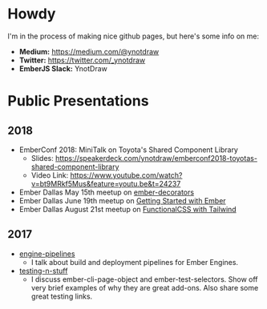 # Howdy
I'm in the process of making nice github pages, but here's some info on me:

- **Medium:** https://medium.com/@ynotdraw
- **Twitter:** https://twitter.com/_ynotdraw
- **EmberJS Slack:** YnotDraw

# Public Presentations
## 2018
- EmberConf 2018: MiniTalk on Toyota's Shared Component Library
  - Slides: https://speakerdeck.com/ynotdraw/emberconf2018-toyotas-shared-component-library
  - Video Link: https://www.youtube.com/watch?v=bt9MRkf5Mus&feature=youtu.be&t=24237
- Ember Dallas May 15th meetup on [ember-decorators](https://ynotdraw.github.io/ember-decorators/index.html#/)
- Ember Dallas June 19th meetup on [Getting Started with Ember](https://ynotdraw.github.io/ember-getting-started/#/)
- Ember Dallas August 21st meetup on [FunctionalCSS with Tailwind](https://ynotdraw.github.io/tailwind-css/#/)

## 2017
- [engine-pipelines](https://ynotdraw.github.io/engine-pipelines/index.html#/)
  - I talk about build and deployment pipelines for Ember Engines.
- [testing-n-stuff](https://ynotdraw.github.io/testing-n-stuff/index.html#/)
  - I discuss ember-cli-page-object and ember-test-selectors. Show off very brief examples of why they are great add-ons.  Also share some great testing links.
